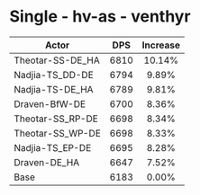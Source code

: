 # Single - hv-as - venthyr
| Actor | DPS | Increase |
|---|:---:|:---:|
|Theotar-SS-DE_HA|6810|10.14%|
|Nadjia-TS_DD-DE|6794|9.89%|
|Nadjia-TS-DE_HA|6789|9.81%|
|Draven-BfW-DE|6700|8.36%|
|Theotar-SS_RP-DE|6698|8.34%|
|Theotar-SS_WP-DE|6698|8.33%|
|Nadjia-TS_EP-DE|6695|8.28%|
|Draven-DE_HA|6647|7.52%|
|Base|6183|0.00%|
